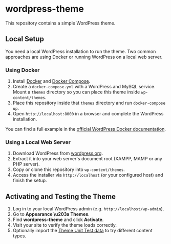 # wordpress-theme

This repository contains a simple WordPress theme.

## Local Setup

You need a local WordPress installation to run the theme. Two common approaches are using Docker or running WordPress on a local web server.

### Using Docker

1. Install [Docker](https://docs.docker.com/get-docker/) and [Docker Compose](https://docs.docker.com/compose/install/).
2. Create a `docker-compose.yml` with a WordPress and MySQL service. Mount a `themes` directory so you can place this theme inside `wp-content/themes`.
3. Place this repository inside that `themes` directory and run `docker-compose up`.
4. Open `http://localhost:8000` in a browser and complete the WordPress installation.

You can find a full example in the [official WordPress Docker documentation](https://developer.wordpress.org/apis/handbook/docker/).

### Using a Local Web Server

1. Download WordPress from [wordpress.org](https://wordpress.org/download/).
2. Extract it into your web server's document root (XAMPP, MAMP or any PHP server).
3. Copy or clone this repository into `wp-content/themes`.
4. Access the installer via `http://localhost` (or your configured host) and finish the setup.

## Activating and Testing the Theme

1. Log in to your local WordPress admin (e.g. `http://localhost/wp-admin`).
2. Go to **Appearance \u203a Themes**.
3. Find **wordpress-theme** and click **Activate**.
4. Visit your site to verify the theme loads correctly.
5. Optionally import the [Theme Unit Test data](https://github.com/WPTT/theme-unit-test) to try different content types.
